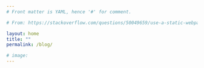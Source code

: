 ```yaml
---
# Front matter is YAML, hence '#' for comment.

# From: https://stackoverflow.com/questions/50049659/use-a-static-webpage-in-jekyll-as-the-homepage 

layout: home
title: ""
permalink: /blog/

# image:
---
```

